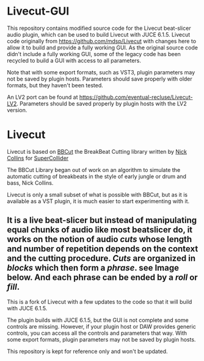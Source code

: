 # Livecut-GUI

This repository contains modified source code for the Livecut beat-slicer audio plugin, which can be used to build Livecut with JUCE 6.1.5. Livecut code originally from https://github.com/mdsp/Livecut with changes here to allow it to build and provide a fully working GUI. As the original source code didn't include a fully working GUI, some of the legacy code has been recycled to build a GUI with access to all parameters.

Note that with some export formats, such as VST3, plugin parameters may not be saved by plugin hosts. Parameters should save properly with older formats, but they haven't been tested.

An LV2 port can be found at https://github.com/eventual-recluse/Livecut-LV2. Parameters should be saved properly by plugin hosts with the LV2 version.


Livecut
=======

Livecut is based on [BBCut](http://www.cus.cam.ac.uk/~nc272/papers/pdfs/bbcutlib.pdf) the BreakBeat Cutting library written by [Nick Collins](http://www.cus.cam.ac.uk/~nc272/) for [SuperCollider](http://supercollider.sourceforge.net/)

The BBCut Library began out of work on an algorithm to simulate the automatic cutting of breakbeats in the style of early jungle or drum and bass, Nick Collins.

Livecut is only a small subset of what is possible with BBCut, but as it is available as a VST plugin, it is much easier to start experimenting with it.

It is a live beat-slicer but instead of manipulating equal chunks of audio like most beatslicer do, it works on the notion of audio *cuts* whose length and number of repetition depends on the context and the cutting procedure. 
*Cuts* are organized in *blocks* which then form a *phrase*. see Image below. And each phrase can be ended by a *roll* or *fill*.
-------
This is a fork of Livecut with a few updates to the code so that it will build with JUCE 6.1.5.

The plugin builds with JUCE 6.1.5, but the GUI is not complete and some controls are missing. However, if your plugin host or DAW provides generic controls, you can access all the controls and parameters that way. With some export formats, plugin parameters may not be saved by plugin hosts.

This repository is kept for reference only and won't be updated.
